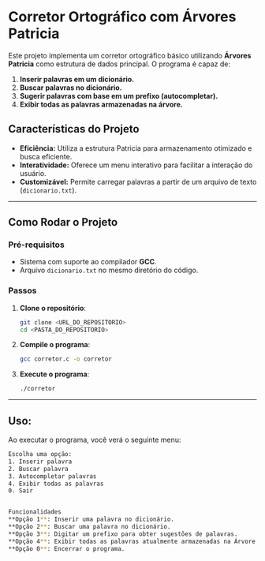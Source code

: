 # **Corretor Ortográfico com Árvores Patricia**

Este projeto implementa um corretor ortográfico básico utilizando **Árvores Patricia** como estrutura de dados principal. O programa é capaz de:

1. **Inserir palavras em um dicionário.**
2. **Buscar palavras no dicionário.**
3. **Sugerir palavras com base em um prefixo (autocompletar).**
4. **Exibir todas as palavras armazenadas na árvore.**

## **Características do Projeto**
- **Eficiência:** Utiliza a estrutura Patricia para armazenamento otimizado e busca eficiente.
- **Interatividade:** Oferece um menu interativo para facilitar a interação do usuário.
- **Customizável:** Permite carregar palavras a partir de um arquivo de texto (`dicionario.txt`).

---

## **Como Rodar o Projeto**

### **Pré-requisitos**
- Sistema com suporte ao compilador **GCC**.
- Arquivo `dicionario.txt` no mesmo diretório do código.

### **Passos**
1. **Clone o repositório**:
   ```bash
   git clone <URL_DO_REPOSITORIO>
   cd <PASTA_DO_REPOSITORIO>

2. **Compile o programa**:
   ```bash
   gcc corretor.c -o corretor
   
2. **Execute o programa**:
   ```bash
   ./corretor

   
---


## **Uso**:
   Ao executar o programa, você verá o seguinte menu:
   ```bash
   Escolha uma opção:
   1. Inserir palavra
   2. Buscar palavra
   3. Autocompletar palavras
   4. Exibir todas as palavras
   0. Sair
   

Funcionalidades
**Opção 1**: Inserir uma palavra no dicionário.
**Opção 2**: Buscar uma palavra no dicionário.
**Opção 3**: Digitar um prefixo para obter sugestões de palavras.
**Opção 4**: Exibir todas as palavras atualmente armazenadas na Árvore Patricia.
**Opção 0**: Encerrar o programa.
